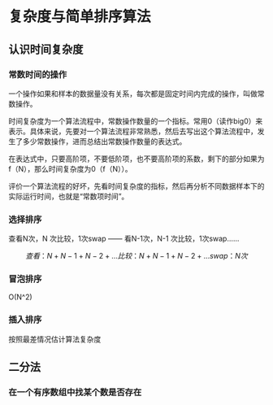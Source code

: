 # 复杂度与简单排序算法
## 认识时间复杂度
### 常数时间的操作
一个操作如果和样本的数据量没有关系，每次都是固定时间内完成的操作，叫做常数操作。

时间复杂度为一个算法流程中，常数操作数量的一个指标。常用0（读作big0）来表示。具体来说，先要对一个算法流程非常熟悉，然后去写出这个算法流程中，发生了多少常数操作，进而总结出常数操作数量的表达式。

在表达式中，只要高阶项，不要低阶项，也不要高阶项的系数，剩下的部分如果为f（N），那么时间复杂度为0（f（N））。

评价一个算法流程的好坏，先看时间复杂度的指标，然后再分析不同数据样本下的实际运行时间，也就是“常数项时间”。
### 选择排序
查看N次，N 次比较，1次swap —— 看N-1次，N-1 次比较，1次swap......

$$
查看：N + N-1 + N-2 + ...
比较：N + N-1 + N-2 + ...
swap： N次
$$

### 冒泡排序

O(N^2)

### 插入排序

按照最差情况估计算法复杂度

## 二分法

### 在一个有序数组中找某个数是否存在



